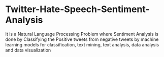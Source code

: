 # Twitter-Hate-Speech-Sentiment-Analysis
It is a Natural Language Processing Problem where Sentiment Analysis is done by Classifying the Positive tweets from negative tweets by machine learning models for classification, text mining, text analysis, data analysis and data visualization
